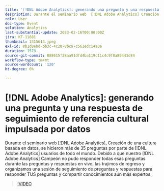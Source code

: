 ```yaml
---
title: '[!DNL Adobe Analytics]: generando una pregunta y una respuesta de seguimiento de referencia cultural impulsada por datos'
description: Durante el seminario web  [!DNL Adobe Analytics] Creación de una cultura basada en datos’,  [!DNL Adobe Analytics] usuarios de todo el mundo hicieron más de 35 preguntas. Debido a que nuestro  [!DNL Adobe Analytics] Campeón no pudo responder todas esas preguntas durante las preguntas y respuestas en vivo, las trajimos de regreso y organizamos una sesión de seguimiento de preguntas y respuestas para responder TUS preguntas y compartir conocimientos aún más expertos.
role: User
doc-type: Event
solution: Analytics
last-substantial-update: 2023-02-16T00:00:00Z
jira: KT-11881
thumbnail: 3415614.jpeg
exl-id: 0b1d8ebd-bb3c-4c28-8bc9-c561edc14a0a
duration: 1578
source-git-commit: 088615f28aa91dfd4ba119c11c4c9f8a89441d84
workflow-type: tm+mt
source-wordcount: '120'
ht-degree: 0%

---
```


# [!DNL Adobe Analytics]: generando una pregunta y una respuesta de seguimiento de referencia cultural impulsada por datos

Durante el seminario web [!DNL Adobe Analytics], Creación de una cultura basada en datos, se hicieron más de 35 preguntas por parte de [!DNL Adobe Analytics] usuarios de todo el mundo. Debido a que nuestro [!DNL Adobe Analytics] Campeón no pudo responder todas esas preguntas durante las preguntas y respuestas en vivo, las trajimos de regreso y organizamos una sesión de seguimiento de preguntas y respuestas para responder TUS preguntas y compartir conocimientos aún más expertos.

>[!VIDEO](https://video.tv.adobe.com/v/3455126/?quality=12&learn=on&captions=spa)
